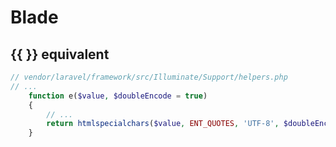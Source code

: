 # Blade

## {{ }} equivalent

```php
// vendor/laravel/framework/src/Illuminate/Support/helpers.php
// ...
    function e($value, $doubleEncode = true)
    {
        // ...
        return htmlspecialchars($value, ENT_QUOTES, 'UTF-8', $doubleEncode);
    }
```
